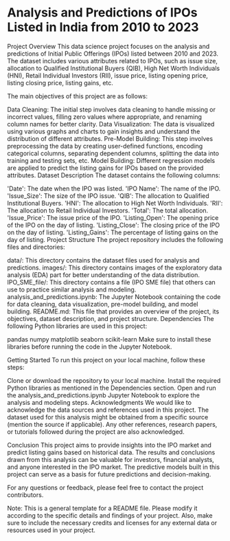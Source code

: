 # Analysis and Predictions of IPOs Listed in India from 2010 to 2023

Project Overview
This data science project focuses on the analysis and predictions of Initial Public Offerings (IPOs) listed between 2010 and 2023. The dataset includes various attributes related to IPOs, such as issue size, allocation to Qualified Institutional Buyers (QIB), High Net Worth Individuals (HNI), Retail Individual Investors (RII), issue price, listing opening price, listing closing price, listing gains, etc.

The main objectives of this project are as follows:

Data Cleaning: The initial step involves data cleaning to handle missing or incorrect values, filling zero values where appropriate, and renaming column names for better clarity.
Data Visualization: The data is visualized using various graphs and charts to gain insights and understand the distribution of different attributes.
Pre-Model Building: This step involves preprocessing the data by creating user-defined functions, encoding categorical columns, separating dependent columns, splitting the data into training and testing sets, etc.
Model Building: Different regression models are applied to predict the listing gains for IPOs based on the provided attributes.
Dataset Description
The dataset contains the following columns:

'Date': The date when the IPO was listed.
'IPO Name': The name of the IPO.
'Issue_Size': The size of the IPO issue.
'QIB': The allocation to Qualified Institutional Buyers.
'HNI': The allocation to High Net Worth Individuals.
'RII': The allocation to Retail Individual Investors.
'Total': The total allocation.
'Issue_Price': The issue price of the IPO.
'Listing_Open': The opening price of the IPO on the day of listing.
'Listing_Close': The closing price of the IPO on the day of listing.
'Listing_Gains': The percentage of listing gains on the day of listing.
Project Structure
The project repository includes the following files and directories:

data/: This directory contains the dataset files used for analysis and predictions.
images/: This directory contains images of the exploratory data analysis (EDA) part for better understanding of the data distribution.
IPO_SME_file/: This directory contains a file (IPO SME file) that others can use to practice similar analysis and modeling.
analysis_and_predictions.ipynb: The Jupyter Notebook containing the code for data cleaning, data visualization, pre-model building, and model building.
README.md: This file that provides an overview of the project, its objectives, dataset description, and project structure.
Dependencies
The following Python libraries are used in this project:

pandas
numpy
matplotlib
seaborn
scikit-learn
Make sure to install these libraries before running the code in the Jupyter Notebook.

Getting Started
To run this project on your local machine, follow these steps:

Clone or download the repository to your local machine.
Install the required Python libraries as mentioned in the Dependencies section.
Open and run the analysis_and_predictions.ipynb Jupyter Notebook to explore the analysis and modeling steps.
Acknowledgments
We would like to acknowledge the data sources and references used in this project. The dataset used for this analysis might be obtained from a specific source (mention the source if applicable). Any other references, research papers, or tutorials followed during the project are also acknowledged.

Conclusion
This project aims to provide insights into the IPO market and predict listing gains based on historical data. The results and conclusions drawn from this analysis can be valuable for investors, financial analysts, and anyone interested in the IPO market. The predictive models built in this project can serve as a basis for future predictions and decision-making.

For any questions or feedback, please feel free to contact the project contributors.

Note: This is a general template for a README file. Please modify it according to the specific details and findings of your project. Also, make sure to include the necessary credits and licenses for any external data or resources used in your project.
